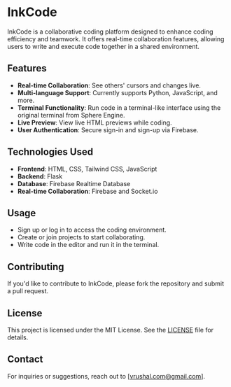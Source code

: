 # InkCode

InkCode is a collaborative coding platform designed to enhance coding efficiency and teamwork. It offers real-time collaboration features, allowing users to write and execute code together in a shared environment.

## Features

- **Real-time Collaboration**: See others' cursors and changes live.
- **Multi-language Support**: Currently supports Python, JavaScript, and more.
- **Terminal Functionality**: Run code in a terminal-like interface using the original terminal from Sphere Engine.
- **Live Preview**: View live HTML previews while coding.
- **User Authentication**: Secure sign-in and sign-up via Firebase.

## Technologies Used

- **Frontend**: HTML, CSS, Tailwind CSS, JavaScript
- **Backend**: Flask
- **Database**: Firebase Realtime Database
- **Real-time Collaboration**: Firebase and Socket.io

## Usage

- Sign up or log in to access the coding environment.
- Create or join projects to start collaborating.
- Write code in the editor and run it in the terminal.

## Contributing

If you'd like to contribute to InkCode, please fork the repository and submit a pull request.

## License

This project is licensed under the MIT License. See the [LICENSE](InkcodeLicence) file for details.

## Contact

For inquiries or suggestions, reach out to [vrushal.com@gmail.com].
